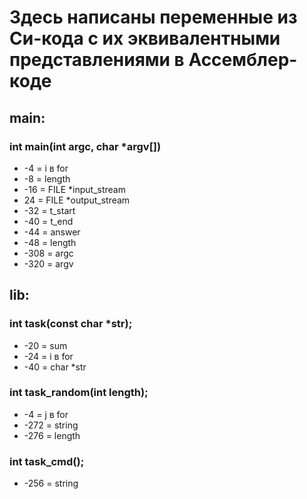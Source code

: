 # Здесь написаны переменные из Си-кода с их эквивалентными представлениями в Ассемблер-коде 

## __main__:
### int main(int argc, char *argv[])
* -4 = i в for 
* -8 = length
* -16 = FILE *input_stream
* 24 = FILE *output_stream
* -32 = t_start
* -40 = t_end
* -44 = answer
* -48 = length
* -308 = argc
* -320 = argv


## __lib__:
### int task(const char *str);
* -20 = sum
* -24 = i в for 
* -40 = char *str

### int task_random(int length);
* -4 = j в for 
* -272 = string
* -276 = length

### int task_cmd();
* -256 = string
